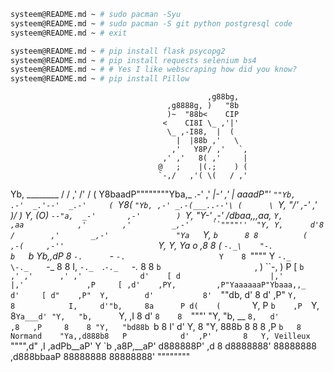 

```sh
systeem@README.md ~ # sudo pacman -Syu
systeem@README.md ~ # sudo pacman -S git python postgresql code
systeem@README.md ~ # exit
```
```sh
systeem@README.md ~ # pip install flask psycopg2
systeem@README.md ~ # pip install requests selenium bs4
systeem@README.md ~ # # Yes I like webscraping how did you know?
systeem@README.md ~ # pip install Pillow
```
                                                ,g88bg,
                                       ,g8888g, )   "8b
                                       )~  "88b<    CIP
                                      <    CI8I \_ ,'|'
                                       \_ ,-I88,  |  (
                                         |  |88b ,'   \
                                        ,'   Y8P/ ,'   `,
                                      ,' ,'   8( ,'     |
                                     @   ;    |(.;    ) (
                                     `-,/   ,'( \(   / ,'
  Yb,     ________                     /   / ,' /'  /  (
   Y8baadP""""""""Yba,_             .-'  ,' _|-'  ,'   |
aaadP"'             `""Yb,       .-'  _.'--'  _.-'     (
`Y8(                    `"Yb, ,-' _.-(___..--'\ (      \
  `Y,                      "/' ,-'    ,'       )/       )
    Y,  (O)                `--"a,  _-'       ,-'        )
    `Y,                        "Y-'       ,-'          /dbaa,,____,aa,_
     `Y,       ,aa            ,'        ,'         _,-'     ``""""''  "Y,
       Y,      d'8           /        ,'       _,-'               "Ya   `Y,
       `b      8 8          (      ,-(     ,-''                     `Y,   Y,
        Ya o  ,8 8          (     `-._\    "-.                        b   `b
         Yb,_,dP 8           `-.      `-_     `-.                     Y    8
          `""""  Y              `-._     \-._    `-_                  8    8
                 I,                 `-._  `._`-._   `-._              8    8
                 `b                     `,   )   ``-,   )             P    [
                  `b                    ,' ,'      ,' ,'             d'    [
                   d                    |,'        |,'              ,P     [
                 ,d'    ,PY,         ,P"YaaaaaaP"Ybaaa,,_           d'     [
                d"    ,P"  Y,        d'           8'  `""db,       d'      8
               d'   ,P"    `Y,       8            I,     d'"b,     8a      P
              d(    (       `Y,      P            `b    ,P  `Y,    8`Ya___d'
              "Y,   "b,      `Y,    ,I             8    d'   `8    8  `"""'
                "Y,   "b,  __ `8,   d'            ,8   ,P     8    8
                  "Y,   "bd88b `b   8             I'   d'     Y,   8
                    "Y,    888b 8   8             8   ,P      `b   8
           Normand    "Ya,,d888b8   P            d'  ,P'       8   Y,
           Veilleux      `"""",d"  ,I        ,adPb__aP'        Y   `b
                           ,a8P,__aP'       d888888P'         ,d    8
                          d8888888'         88888888       ,d888bbaaP
                          88888888                         88888888'
                                                           """"""""
